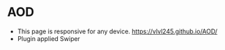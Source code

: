 # AOD
- This page is responsive for any device. https://vlvl245.github.io/AOD/
- Plugin applied Swiper
